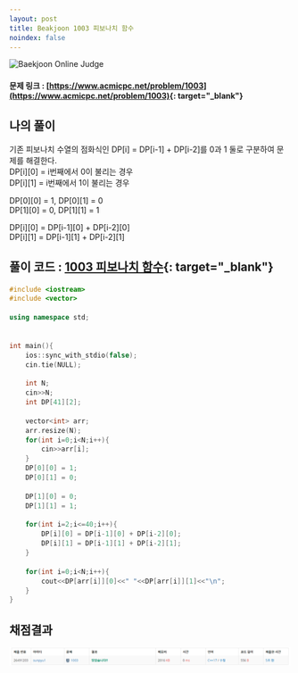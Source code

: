 ```yaml
---
layout: post
title: Beakjoon 1003 피보나치 함수
noindex: false
---
```


![Baekjoon Online Judge](https://onlinejudgeimages.s3-ap-northeast-1.amazonaws.com/images/boj-og-1200.png)

#### 문제 링크 : [https://www.acmicpc.net/problem/1003](https://www.acmicpc.net/problem/1003){: target="_blank"}


## 나의 풀이   
기존 피보나치 수열의 점화식인 DP[i] = DP[i-1] + DP[i-2]를 0과 1 둘로 구분하여 문제를 해결한다.                    
DP[i][0] = i번째에서 0이 불리는 경우                  
DP[i][1] = i번째에서 1이 불리는 경우             

DP[0][0] = 1, DP[0][1] = 0              
DP[1][0] = 0, DP[1][1] = 1                    
                  
DP[i][0] = DP[i-1][0] + DP[i-2][0]              
DP[i][1] = DP[i-1][1] + DP[i-2][1] 

                     
## 풀이 코드 : [1003 피보나치 함수](https://github.com/sun-pyo/algorithm/blob/main/Beakjoon/1003.cpp){: target="_blank"}

```c++
#include <iostream>
#include <vector>

using namespace std;


int main(){
    ios::sync_with_stdio(false);
    cin.tie(NULL);

    int N;
    cin>>N;
    int DP[41][2];

    vector<int> arr;    
    arr.resize(N);
    for(int i=0;i<N;i++){
        cin>>arr[i];
    }
    DP[0][0] = 1;
    DP[0][1] = 0;

    DP[1][0] = 0;
    DP[1][1] = 1;
    
    for(int i=2;i<=40;i++){
        DP[i][0] = DP[i-1][0] + DP[i-2][0];
        DP[i][1] = DP[i-1][1] + DP[i-2][1];
    }

    for(int i=0;i<N;i++){
        cout<<DP[arr[i]][0]<<" "<<DP[arr[i]][1]<<"\n";
    }
}
```


## 채점결과
![49993](\algorithm\img\beakjoon_1003.PNG)